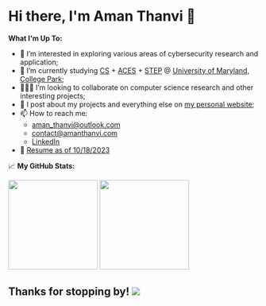# Hi there, I'm Aman Thanvi :wave:

**What I'm Up To:**
- 👀 I’m interested in exploring various areas of cybersecurity research and application;
- 🌱 I’m currently studying [CS](https://www.cs.umd.edu/) + [ACES](https://aces.umd.edu/) + [STEP](https://spp.umd.edu/your-education/undergraduate/minors/science-technology-ethics-and-policy-step-minor) @ [University of Maryland, College Park](https://umd.edu);
- 👨🏻‍💻 I’m looking to collaborate on computer science research and other interesting projects;
- 📝 I post about my projects and everything else on [my personal website](https://amanthanvi.com);
- 📫 How to reach me:
     - aman_thanvi@outlook.com
     - contact@amanthanvi.com
     - [LinkedIn](https://www.linkedin.com/in/amanthanvi/)
- 📝 [Resume as of 10/18/2023](https://files.amanthanvi.com/ThanviAman_Resume20231018_complete.pdf)


📈 **My GitHub Stats:**

<p>
  <img height="180em" src="https://github-readme-stats.vercel.app/api?username=amanthanvi&show_icons=true&hide_border=true&&count_private=true&include_all_commits=true" />
  <img height="180em" src="https://github-readme-stats.vercel.app/api/top-langs/?username=amanthanvi&exclude_repo=KNN-Image-Classification&show_icons=true&hide_border=true&layout=compact&langs_count=8"/>
</p>

## Thanks for stopping by! ![](https://visitor-badge.glitch.me/badge?page_id=Aman.amanthanvi)
<!---
amanthanvi/amanthanvi is a ✨ special ✨ repository because its `README.md` (this file) appears on your GitHub profile.
You can click the Preview link to take a look at your changes.
--->

